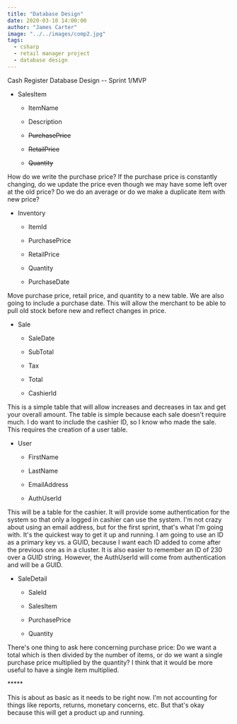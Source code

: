 ```yaml
---
title: "Database Design"
date: 2020-03-10 14:00:00
author: "James Carter"
image: "../../images/comp2.jpg"
tags:
  - csharp
  - retail manager project
  - database design
---
```


Cash Register Database Design -- Sprint 1/MVP

- SalesItem

  - ItemName

  - Description

  - ~~PurchasePrice~~

  - ~~RetailPrice~~

  - ~~Quantity~~

How do we write the purchase price? If the purchase price is constantly
changing, do we update the price even though we may have some left over
at the old price? Do we do an average or do we make a duplicate item
with new price?

- Inventory

  - ItemId

  - PurchasePrice

  - RetailPrice

  - Quantity

  - PurchaseDate

Move purchase price, retail price, and quantity to a new table. We are
also going to include a purchase date. This will allow the merchant to
be able to pull old stock before new and reflect changes in price.

- Sale

  - SaleDate

  - SubTotal

  - Tax

  - Total

  - CashierId

This is a simple table that will allow increases and decreases in tax
and get your overall amount. The table is simple because each sale
doesn't require much. I do want to include the cashier ID, so I know who
made the sale. This requires the creation of a user table.

- User

  - FirstName

  - LastName

  - EmailAddress

  - AuthUserId

This will be a table for the cashier. It will provide some
authentication for the system so that only a logged in cashier can use
the system. I'm not crazy about using an email address, but for the
first sprint, that's what I'm going with. It's the quickest way to get
it up and running. I am going to use an ID as a primary key vs. a GUID,
because I want each ID added to come after the previous one as in a cluster.
It is also easier to remember an ID of 230 over a GUID string. However, the AuthUserId
will come from authentication and will be a GUID.

- SaleDetail

  - SaleId

  - SalesItem

  - PurchasePrice

  - Quantity

There's one thing to ask here concerning purchase price: Do we want a
total which is then divided by the number of items, or do we want a
single purchase price multiplied by the quantity? I think that it would
be more useful to have a single item multiplied.

\*\*\*\*\*

This is about as basic as it needs to be right now. I'm not accounting
for things like reports, returns, monetary concerns, etc. But that's
okay because this will get a product up and running.
